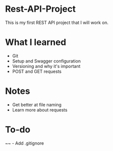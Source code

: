 # Rest-API-Project
This is my first REST API project that I will work on. 
# What I learned 
 - Git
 - Setup and Swagger configuration
 - Versioning and why it's important
 - POST and GET requests

# Notes
 - Get better at file naming
 - Learn more about requests

# To-do
~~ - Add .gitignore
